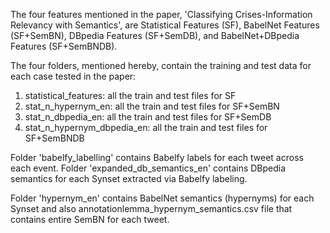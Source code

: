 The four features mentioned in the paper, 'Classifying Crises-Information Relevancy with Semantics', are Statistical Features (SF), BabelNet Features (SF+SemBN), DBpedia Features (SF+SemDB), and BabelNet+DBpedia Features (SF+SemBNDB).

The four folders, mentioned hereby, contain the training and test data for each case tested in the paper:
1. statistical_features: all the train and test files for SF
2. stat_n_hypernym_en: all the train and test files for SF+SemBN
3. stat_n_dbpedia_en: all the train and test files for SF+SemDB
4. stat_n_hypernym_dbpedia_en: all the train and test files for SF+SemBNDB

Folder 'babelfy_labelling' contains Babelfy labels for each tweet across each event.
Folder 'expanded_db_semantics_en' contains DBpedia semantics for each Synset extracted via Babelfy labeling.

Folder 'hypernym_en' contains BabelNet semantics (hypernyms) for each Synset and also annotationlemma_hypernym_semantics.csv file that contains entire SemBN for each tweet.
